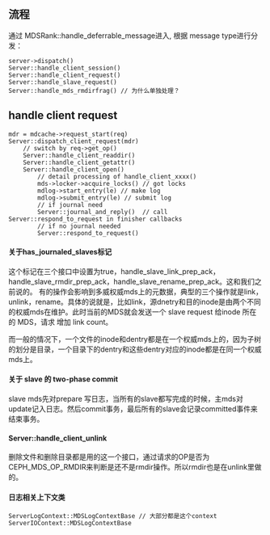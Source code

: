 ## 流程

通过 MDSRank::handle_deferrable_message进入, 根据 message type进行分发：
                    
    server->dispatch()
    Server::handle_client_session()
    Server::handle_client_request()
    Server::handle_slave_request()
    Server::handle_mds_rmdirfrag() // 为什么单独处理？
    
##  handle client request

    mdr = mdcache->request_start(req)
    Server::dispatch_client_request(mdr)
        // switch by req->get_op()
        Server::handle_client_readdir()
        Server::handle_client_getattr()
        Server::handle_client_open()
            // detail processing of handle_client_xxxx() 
            mds->locker->acquire_locks() // got locks
            mdlog->start_entry(le) // make log
            mdlog->submit_entry(le) // submit log
            // if journal need
            Server::journal_and_reply()  // call  Server::respond_to_request in finisher callbacks
            // if no journal needed
            Server::respond_to_request()

#### 关于has_journaled_slaves标记

这个标记在三个接口中设置为true，handle_slave_link_prep_ack，handle_slave_rmdir_prep_ack，handle_slave_rename_prep_ack。这和我们之前说的。
有的操作会影响到多威权威mds上的元数据，典型的三个操作就是link，unlink，rename。具体的说就是，比如link，源dnetry和目的inode是由两个不同的权威mds在维护。此时当前的MDS就会发送一个 slave request 给inode 所在的 MDS，请求 增加 link count。

而一般的情况下，一个文件的inode和dentry都是在一个权威mds上的，因为子树的划分是目录，一个目录下的dentry和这些dentry对应的inode都是在同一个权威mds上。

#### 关于 slave 的 two-phase commit

slave mds先对prepare 写日志，当所有的slave都写完成的时候，主mds对update记入日志。然后commit事务，最后所有的slave会记录committed事件来结束事务。

#### Server::handle_client_unlink

删除文件和删除目录都是用的这一个接口，通过请求的OP是否为CEPH_MDS_OP_RMDIR来判断是还不是rmdir操作。所以rmdir也是在unlink里做的。

#### 日志相关上下文类

    ServerLogContext::MDSLogContextBase // 大部分都是这个context
    ServerIOContext::MDSLogContextBase


